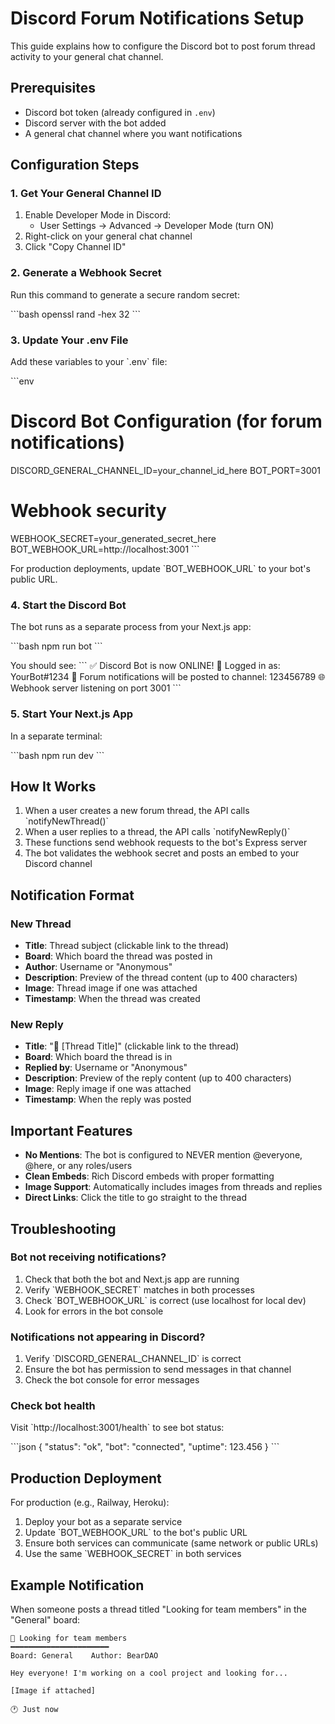 # Discord Forum Notifications Setup

This guide explains how to configure the Discord bot to post forum thread activity to your general chat channel.

## Prerequisites

- Discord bot token (already configured in `.env`)
- Discord server with the bot added
- A general chat channel where you want notifications

## Configuration Steps

### 1. Get Your General Channel ID

1. Enable Developer Mode in Discord:
   - User Settings → Advanced → Developer Mode (turn ON)
2. Right-click on your general chat channel
3. Click "Copy Channel ID"

### 2. Generate a Webhook Secret

Run this command to generate a secure random secret:

\`\`\`bash
openssl rand -hex 32
\`\`\`

### 3. Update Your .env File

Add these variables to your \`.env\` file:

\`\`\`env
# Discord Bot Configuration (for forum notifications)
DISCORD_GENERAL_CHANNEL_ID=your_channel_id_here
BOT_PORT=3001

# Webhook security
WEBHOOK_SECRET=your_generated_secret_here
BOT_WEBHOOK_URL=http://localhost:3001
\`\`\`

For production deployments, update \`BOT_WEBHOOK_URL\` to your bot's public URL.

### 4. Start the Discord Bot

The bot runs as a separate process from your Next.js app:

\`\`\`bash
npm run bot
\`\`\`

You should see:
\`\`\`
✅ Discord Bot is now ONLINE!
🤖 Logged in as: YourBot#1234
📢 Forum notifications will be posted to channel: 123456789
🌐 Webhook server listening on port 3001
\`\`\`

### 5. Start Your Next.js App

In a separate terminal:

\`\`\`bash
npm run dev
\`\`\`

## How It Works

1. When a user creates a new forum thread, the API calls \`notifyNewThread()\`
2. When a user replies to a thread, the API calls \`notifyNewReply()\`
3. These functions send webhook requests to the bot's Express server
4. The bot validates the webhook secret and posts an embed to your Discord channel

## Notification Format

### New Thread
- **Title**: Thread subject (clickable link to the thread)
- **Board**: Which board the thread was posted in
- **Author**: Username or "Anonymous"
- **Description**: Preview of the thread content (up to 400 characters)
- **Image**: Thread image if one was attached
- **Timestamp**: When the thread was created

### New Reply
- **Title**: "💬 [Thread Title]" (clickable link to the thread)
- **Board**: Which board the thread is in
- **Replied by**: Username or "Anonymous"
- **Description**: Preview of the reply content (up to 400 characters)
- **Image**: Reply image if one was attached
- **Timestamp**: When the reply was posted

## Important Features

- **No Mentions**: The bot is configured to NEVER mention @everyone, @here, or any roles/users
- **Clean Embeds**: Rich Discord embeds with proper formatting
- **Image Support**: Automatically includes images from threads and replies
- **Direct Links**: Click the title to go straight to the thread

## Troubleshooting

### Bot not receiving notifications?

1. Check that both the bot and Next.js app are running
2. Verify \`WEBHOOK_SECRET\` matches in both processes
3. Check \`BOT_WEBHOOK_URL\` is correct (use localhost for local dev)
4. Look for errors in the bot console

### Notifications not appearing in Discord?

1. Verify \`DISCORD_GENERAL_CHANNEL_ID\` is correct
2. Ensure the bot has permission to send messages in that channel
3. Check the bot console for error messages

### Check bot health

Visit \`http://localhost:3001/health\` to see bot status:

\`\`\`json
{
  "status": "ok",
  "bot": "connected",
  "uptime": 123.456
}
\`\`\`

## Production Deployment

For production (e.g., Railway, Heroku):

1. Deploy your bot as a separate service
2. Update \`BOT_WEBHOOK_URL\` to the bot's public URL
3. Ensure both services can communicate (same network or public URLs)
4. Use the same \`WEBHOOK_SECRET\` in both services

## Example Notification

When someone posts a thread titled "Looking for team members" in the "General" board:

```
🧵 Looking for team members
━━━━━━━━━━━━━━━━━━━━━━
Board: General    Author: BearDAO

Hey everyone! I'm working on a cool project and looking for...

[Image if attached]

🕐 Just now
```
